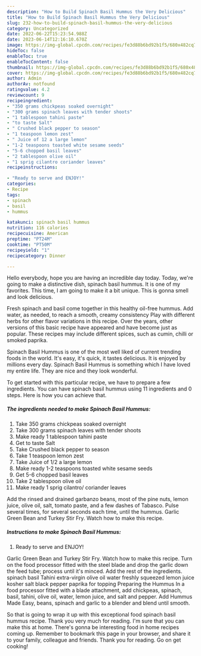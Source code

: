 ```yaml
---
description: "How to Build Spinach Basil Hummus the Very Delicious"
title: "How to Build Spinach Basil Hummus the Very Delicious"
slug: 232-how-to-build-spinach-basil-hummus-the-very-delicious
category: Uncategorized
date: 2022-06-22T15:23:54.988Z
date: 2023-06-14T12:16:10.670Z
image: https://img-global.cpcdn.com/recipes/fe3d88b6bd92b1f5/680x482cq70/spinach-basil-hummus-recipe-main-photo.jpg
hideToc: false
enableToc: true
enableTocContent: false
thumbnail: https://img-global.cpcdn.com/recipes/fe3d88b6bd92b1f5/680x482cq70/spinach-basil-hummus-recipe-main-photo.jpg
cover: https://img-global.cpcdn.com/recipes/fe3d88b6bd92b1f5/680x482cq70/spinach-basil-hummus-recipe-main-photo.jpg
author: Admin
authorAv: notfound
ratingvalue: 4.2
reviewcount: 9
recipeingredient:
- "350 grams chickpeas soaked overnight"
- "300 grams spinach leaves with tender shoots"
- "1 tablespoon tahini paste"
- "to taste Salt"
- " Crushed black pepper to season"
- "1 teaspoon lemon zest"
- " Juice of 12 a large lemon"
- "1-2 teaspoons toasted white sesame seeds"
- "5-6 chopped basil leaves"
- "2 tablespoon olive oil"
- "1 sprig cilantro coriander leaves"
recipeinstructions:

- "Ready to serve and ENJOY!"
categories:
- Recipe
tags:
- spinach
- basil
- hummus

katakunci: spinach basil hummus 
nutrition: 116 calories
recipecuisine: American
preptime: "PT24M"
cooktime: "PT50M"
recipeyield: "1"
recipecategory: Dinner

---
```



Hello everybody, hope you are having an incredible day today. Today, we're going to make a distinctive dish, spinach basil hummus. It is one of my favorites. This time, I am going to make it a bit unique. This is gonna smell and look delicious.

Fresh spinach and basil come together in this healthy oil-free hummus. Add water, as needed, to reach a smooth, creamy consistency Play with different herbs for other flavor variations in this recipe. Over the years, other versions of this basic recipe have appeared and have become just as popular. These recipes may include different spices, such as cumin, chilli or smoked paprika.

Spinach Basil Hummus is one of the most well liked of current trending foods in the world. It's easy, it's quick, it tastes delicious. It is enjoyed by millions every day. Spinach Basil Hummus is something which I have loved my entire life. They are nice and they look wonderful.


To get started with this particular recipe, we have to prepare a few ingredients. You can have spinach basil hummus using 11 ingredients and 0 steps. Here is how you can achieve that.

<!--inarticleads1-->

##### The ingredients needed to make Spinach Basil Hummus:

1. Take 350 grams chickpeas soaked overnight
1. Take 300 grams spinach leaves with tender shoots
1. Make ready 1 tablespoon tahini paste
1. Get to taste Salt
1. Take  Crushed black pepper to season
1. Take 1 teaspoon lemon zest
1. Take  Juice of 1/2 a large lemon
1. Make ready 1-2 teaspoons toasted white sesame seeds
1. Get 5-6 chopped basil leaves
1. Take 2 tablespoon olive oil
1. Make ready 1 sprig cilantro/ coriander leaves


Add the rinsed and drained garbanzo beans, most of the pine nuts, lemon juice, olive oil, salt, tomato paste, and a few dashes of Tabasco. Pulse several times, for several seconds each time, until the hummus. Garlic Green Bean and Turkey Stir Fry. Watch how to make this recipe. 

<!--inarticleads2-->

##### Instructions to make Spinach Basil Hummus:


1. Ready to serve and ENJOY!

Garlic Green Bean and Turkey Stir Fry. Watch how to make this recipe. Turn on the food processor fitted with the steel blade and drop the garlic down the feed tube; process until it&#39;s minced. Add the rest of the ingredients. spinach basil Tahini extra-virgin olive oil water freshly squeezed lemon juice kosher salt black pepper paprika for topping Preparing the Hummus In a food processor fitted with a blade attachment, add chickpeas, spinach, basil, tahini, olive oil, water, lemon juice, and salt and pepper. Add Hummus Made Easy, beans, spinach and garlic to a blender and blend until smooth. 

So that is going to wrap it up with this exceptional food spinach basil hummus recipe. Thank you very much for reading. I'm sure that you can make this at home. There's gonna be interesting food in home recipes coming up. Remember to bookmark this page in your browser, and share it to your family, colleague and friends. Thank you for reading. Go on get cooking!
